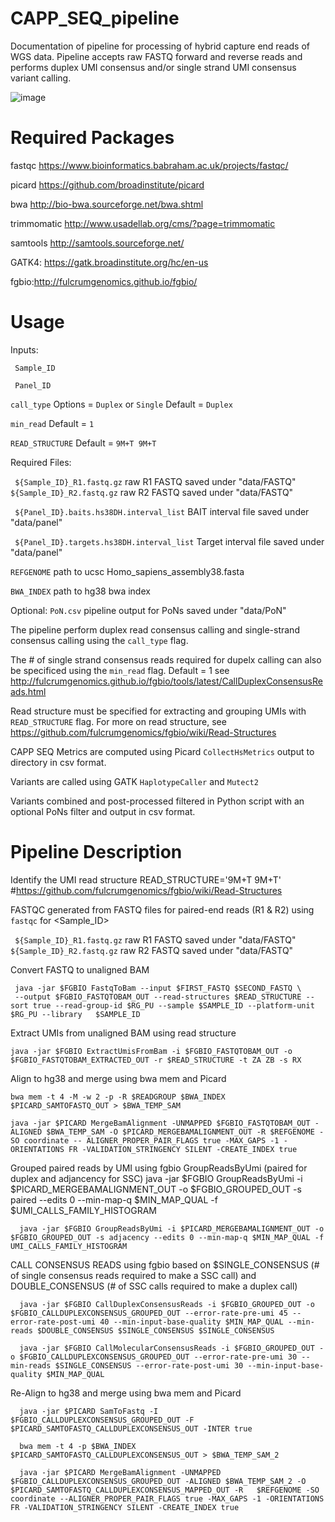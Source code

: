 # CAPP_SEQ_pipeline

Documentation of pipeline for processing of hybrid capture end reads of WGS data. Pipeline accepts raw FASTQ forward and reverse reads and performs duplex UMI consensus and/or single strand UMI consensus variant calling.

![image](https://user-images.githubusercontent.com/92883998/157908176-ae0d0d86-72b1-4748-ac74-dd3d2ea2d08f.png)


# Required Packages

fastqc https://www.bioinformatics.babraham.ac.uk/projects/fastqc/

picard https://github.com/broadinstitute/picard

bwa http://bio-bwa.sourceforge.net/bwa.shtml

trimmomatic http://www.usadellab.org/cms/?page=trimmomatic

samtools http://samtools.sourceforge.net/

GATK4: https://gatk.broadinstitute.org/hc/en-us

fgbio:http://fulcrumgenomics.github.io/fgbio/


# Usage

Inputs:

``` Sample_ID``` 

``` Panel_ID``` 

```call_type```  Options = ```Duplex``` or ```Single``` Default = ```Duplex```

```min_read``` Default = ```1```

```READ_STRUCTURE``` Default = ```9M+T 9M+T```




Required Files:

``` ${Sample_ID}_R1.fastq.gz```  raw R1 FASTQ saved under "data/FASTQ"
``` ${Sample_ID}_R2.fastq.gz```  raw R2 FASTQ saved under "data/FASTQ"

``` ${Panel_ID}.baits.hs38DH.interval_list```   BAIT interval file saved under "data/panel"

``` ${Panel_ID}.targets.hs38DH.interval_list```   Target interval file saved under "data/panel"

```REFGENOME``` path to ucsc Homo_sapiens_assembly38.fasta

```BWA_INDEX``` path to hg38 bwa index

Optional:  ```PoN.csv``` pipeline output for PoNs saved under "data/PoN" 

The pipeline perform duplex read consensus calling and single-strand consensus calling using the ```call_type``` flag.

The # of single strand consensus reads required for dupelx calling can also be specificed using the ```min_read``` flag. Default = 1 see http://fulcrumgenomics.github.io/fgbio/tools/latest/CallDuplexConsensusReads.html

Read structure must be specified for extracting and grouping UMIs with ```READ_STRUCTURE``` flag. For more on read structure, see https://github.com/fulcrumgenomics/fgbio/wiki/Read-Structures


CAPP SEQ Metrics are computed using Picard ```CollectHsMetrics``` output to directory in csv format.

Variants are called using GATK ```HaplotypeCaller``` and ```Mutect2```

Variants combined and post-processed filtered in Python script with an optional PoNs filter and output in csv format.


# Pipeline Description
Identify the UMI read structure
  READ_STRUCTURE='9M+T 9M+T' #https://github.com/fulcrumgenomics/fgbio/wiki/Read-Structures


FASTQC generated from FASTQ files for paired-end reads (R1 & R2) using ```fastqc``` for <Sample_ID>

``` ${Sample_ID}_R1.fastq.gz```  raw R1 FASTQ saved under "data/FASTQ"
``` ${Sample_ID}_R2.fastq.gz```  raw R2 FASTQ saved under "data/FASTQ"


Convert FASTQ to unaligned BAM

     java -jar $FGBIO FastqToBam --input $FIRST_FASTQ $SECOND_FASTQ \
     --output $FGBIO_FASTQTOBAM_OUT --read-structures $READ_STRUCTURE --sort true --read-group-id $RG_PU --sample $SAMPLE_ID --platform-unit $RG_PU --library   $SAMPLE_ID
     
Extract UMIs from unaligned BAM using read structure

    java -jar $FGBIO ExtractUmisFromBam -i $FGBIO_FASTQTOBAM_OUT -o $FGBIO_FASTQTOBAM_EXTRACTED_OUT -r $READ_STRUCTURE -t ZA ZB -s RX
 
Align to hg38 and merge using bwa mem and Picard

    bwa mem -t 4 -M -w 2 -p -R $READGROUP $BWA_INDEX $PICARD_SAMTOFASTQ_OUT > $BWA_TEMP_SAM

    java -jar $PICARD MergeBamAlignment -UNMAPPED $FGBIO_FASTQTOBAM_OUT -ALIGNED $BWA_TEMP_SAM -O $PICARD_MERGEBAMALIGNMENT_OUT -R $REFGENOME -SO coordinate -- ALIGNER_PROPER_PAIR_FLAGS true -MAX_GAPS -1 -ORIENTATIONS FR -VALIDATION_STRINGENCY SILENT -CREATE_INDEX true

Grouped paired reads by UMI using fgbio GroupReadsByUmi (paired for duplex and adjancency for SSC)
      java -jar $FGBIO GroupReadsByUmi -i $PICARD_MERGEBAMALIGNMENT_OUT -o $FGBIO_GROUPED_OUT -s paired --edits 0 --min-map-q $MIN_MAP_QUAL -f $UMI_CALLS_FAMILY_HISTOGRAM

      java -jar $FGBIO GroupReadsByUmi -i $PICARD_MERGEBAMALIGNMENT_OUT -o $FGBIO_GROUPED_OUT -s adjacency --edits 0 --min-map-q $MIN_MAP_QUAL -f UMI_CALLS_FAMILY_HISTOGRAM


CALL CONSENSUS READS using fgbio based on $SINGLE_CONSENSUS (# of single consensus reads required to make a SSC call) and DOUBLE_CONSENSUS (# of SSC calls required to make a duplex call)

      java -jar $FGBIO CallDuplexConsensusReads -i $FGBIO_GROUPED_OUT -o $FGBIO_CALLDUPLEXCONSENSUS_GROUPED_OUT --error-rate-pre-umi 45 --error-rate-post-umi 40 --min-input-base-quality $MIN_MAP_QUAL --min-reads $DOUBLE_CONSENSUS $SINGLE_CONSENSUS $SINGLE_CONSENSUS

      java -jar $FGBIO CallMolecularConsensusReads -i $FGBIO_GROUPED_OUT -o $FGBIO_CALLDUPLEXCONSENSUS_GROUPED_OUT --error-rate-pre-umi 30 --min-reads $SINGLE_CONSENSUS --error-rate-post-umi 30 --min-input-base-quality $MIN_MAP_QUAL
    
Re-Align to hg38 and merge using bwa mem and Picard

      java -jar $PICARD SamToFastq -I $FGBIO_CALLDUPLEXCONSENSUS_GROUPED_OUT -F $PICARD_SAMTOFASTQ_CALLDUPLEXCONSENSUS_OUT -INTER true

      bwa mem -t 4 -p $BWA_INDEX $PICARD_SAMTOFASTQ_CALLDUPLEXCONSENSUS_OUT > $BWA_TEMP_SAM_2

      java -jar $PICARD MergeBamAlignment -UNMAPPED $FGBIO_CALLDUPLEXCONSENSUS_GROUPED_OUT -ALIGNED $BWA_TEMP_SAM_2 -O $PICARD_SAMTOFASTQ_CALLDUPLEXCONSENSUS_MAPPED_OUT -R   $REFGENOME -SO coordinate --ALIGNER_PROPER_PAIR_FLAGS true -MAX_GAPS -1 -ORIENTATIONS FR -VALIDATION_STRINGENCY SILENT -CREATE_INDEX true
